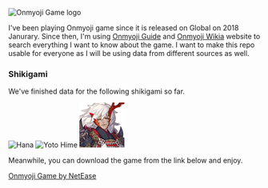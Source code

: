 ![Onmyoji Game logo](https://en.onmyojigame.com/pc/gw/20171215213318/img/logo_921c769.png)

I've been playing Onmyoji game since it is released on Global on 2018 Janurary. Since then, I'm using [Onmyoji Guide][2] and [Onmyoji Wikia][3] website to search everything I want to know about the game. I want to make this repo usable for everyone as I will be using data from different sources as well.

### Shikigami

We've finished data for the following shikigami so far.

![Hana](https://github.com/khay/onmyoji/blob/master/libs/resources/279/279s1.png?raw=true)
![Yoto Hime](https://github.com/khay/onmyoji/blob/master/libs/resources/269/269s1.png?raw=true)
![Ibaraki Doji](https://github.com/khay/onmyoji/blob/master/libs/resources/265/265s1.png?raw=true)


Meanwhile, you can download the game from the link below and enjoy.

[Onmyoji Game by NetEase][1]

[1]: http://slashdot.org
[2]: https://onmyojiguide.com/
[3]: http://onmyoji.wikia.com/wiki/Onmyoji_Wiki

